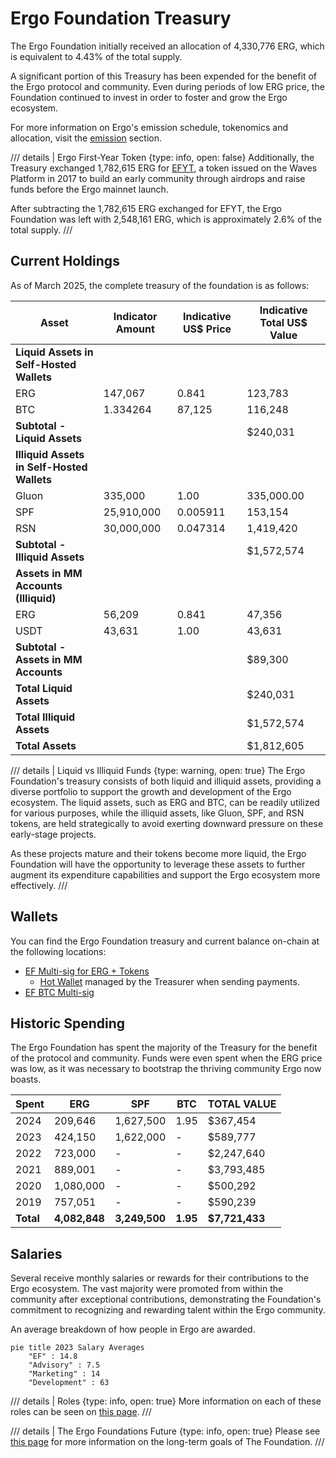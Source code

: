# Ergo Foundation Treasury

The Ergo Foundation initially received an allocation of 4,330,776 ERG, which is equivalent to 4.43% of the total supply.

A significant portion of this Treasury has been expended for the benefit of the Ergo protocol and community. Even during periods of low ERG price, the Foundation continued to invest in order to foster and grow the Ergo ecosystem.

For more information on Ergo's emission schedule, tokenomics and allocation, visit the [emission](emission.md) section.


/// details | Ergo First-Year Token
     {type: info, open: false}
Additionally, the Treasury exchanged 1,782,615 ERG for [EFYT](efyt.md), a token issued on the Waves Platform in 2017 to build an early community through airdrops and raise funds before the Ergo mainnet launch.

After subtracting the 1,782,615 ERG exchanged for EFYT, the Ergo Foundation was left with 2,548,161 ERG, which is approximately 2.6% of the total supply.
///



## Current Holdings

As of March 2025, the complete treasury of the foundation is as follows:

| Asset | Indicator Amount | Indicative US$ Price | Indicative Total US$ Value |
|-------|------------------|----------------------|----------------------------|
| **Liquid Assets in Self-Hosted Wallets** |
| ERG | 147,067 | 0.841 | 123,783 |
| BTC | 1.334264 | 87,125 | 116,248 |
| **Subtotal - Liquid Assets** | | | $240,031 | 240,031
| **Illiquid Assets in Self-Hosted Wallets** |
| Gluon | 335,000 | 1.00 | 335,000.00 |
| SPF | 25,910,000 | 0.005911 | 153,154 |
| RSN | 30,000,000 | 0.047314 | 1,419,420 |
| **Subtotal - Illiquid Assets** | | | $1,572,574 |
| **Assets in MM Accounts (Illiquid)** |
| ERG | 56,209 | 0.841 | 47,356 |
| USDT | 43,631 | 1.00 | 43,631 |
| **Subtotal - Assets in MM Accounts** | | | $89,300 |
| **Total Liquid Assets** | | | $240,031 |
| **Total Illiquid Assets** | | | $1,572,574 |
| **Total Assets** | | | $1,812,605 |

/// details | Liquid vs Illiquid Funds
     {type: warning, open: true}
The Ergo Foundation's treasury consists of both liquid and illiquid assets, providing a diverse portfolio to support the growth and development of the Ergo ecosystem. The liquid assets, such as ERG and BTC, can be readily utilized for various purposes, while the illiquid assets, like Gluon, SPF, and RSN tokens, are held strategically to avoid exerting downward pressure on these early-stage projects.

As these projects mature and their tokens become more liquid, the Ergo Foundation will have the opportunity to leverage these assets to further augment its expenditure capabilities and support the Ergo ecosystem more effectively.
///

## Wallets

You can find the Ergo Foundation treasury and current balance on-chain at the following locations:

- [EF Multi-sig for ERG + Tokens](https://ergexplorer.com/addresses#2BggBDgr9n9geTKjCJBCEWMReb2i7wcocw7fjVd3QyM7qFMtmVHyoFr78kChAxGekJxUTZru2aMjyZKcVoPfHX5d12RqNrnEAgzGqUCoJ2v9xCqmT75V5xdhT1JBqQbeRKJZT4XGMg7hZAqVvbMsQF26nkWRPqiCqPoKfy7GZw9zuvr15qaqbB2ZcZXaGTrvqDN2o15SRTJwvVADDx2inzrk3U25cdjFWYBc6ECKSjmYpPWL8fn4msxsBZKNiGbP8vDrYWqQuPtMwJ5Ag)
     - [Hot Wallet](https://ergexplorer.com/addresses#9g1ReLmsbGevkTjfPGMdRMoFRdrAVskZVmSBpaEdVW2DfG4HDWm) managed by the Treasurer when sending payments.
- [EF BTC Multi-sig](https://www.blockchain.com/explorer/addresses/BTC/bc1qhps44rcl0rln47te839wr5rx25z624gawsgdye0cs4m0pq2mkhnq8dmkkc)



## Historic Spending

The Ergo Foundation has spent the majority of the Treasury for the benefit of the protocol and community. Funds were even spent when the ERG price was low, as it was necessary to bootstrap the thriving community Ergo now boasts.

<!--TODO: Yearly figures don't add up to total difference between total allocation & spending, 90k difference, probably missed a tx -->


| **Spent** | **ERG**      | **SPF**       | **BTC**     | **TOTAL VALUE**   |
|-----------|--------------|---------------|-------------|-------------------|
| 2024      | 209,646      | 1,627,500     | 1.95        | $367,454          |
| 2023      | 424,150      | 1,622,000     | -           | $589,777          |
| 2022      | 723,000      | -             | -           | $2,247,640        |
| 2021      | 889,001      | -             | -           | $3,793,485        |
| 2020      | 1,080,000    | -             | -           | $500,292          |
| 2019      | 757,051      | -             | -           | $590,239          |
| **Total** | **4,082,848**| **3,249,500** | **1.95**    | **$7,721,433**    |



<!--
Outdated, included in table above
In addition to the direct ERG spending above in 2023, 

- 972,000 SPF was liquidated for 43,020 ERG 
- 650,000 SPF was paid as compensation ($21,000)
- 160,000 SPF was donated to the [Sigmanauts](sigmanauts.md) Treasury
- Totaling 1,622,000 SPF 
-->

## Salaries

Several receive monthly salaries or rewards for their contributions to the Ergo ecosystem. The vast majority were promoted from within the community after exceptional contributions, demonstrating the Foundation's commitment to recognizing and rewarding talent within the Ergo community.

An average breakdown of how people in Ergo are awarded.

```mermaid
pie title 2023 Salary Averages
    "EF" : 14.8
    "Advisory" : 7.5
    "Marketing" : 14
    "Development" : 63
```

/// details | Roles
     {type: info, open: true}
More information on each of these roles can be seen on [this page](ef-scope.md#key-areas-of-focus).
///


/// details | The Ergo Foundations Future
     {type: info, open: true}
Please see [this page](ef-future.md) for more information on the long-term goals of The Foundation.
///
